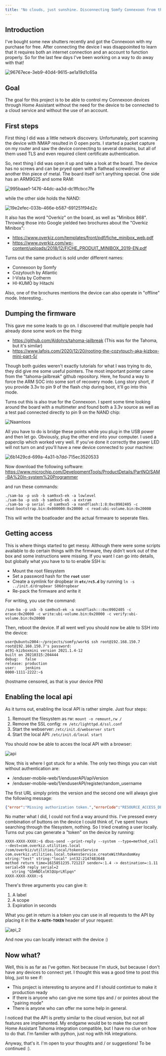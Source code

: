 ```yaml
---
title: "No clouds, just sunshine. Disconnecting Somfy Connexoon from the cloud."
---
```


## Introduction
I've bought some new shutters recently and got the Connexoon with my purchase for free. After connecting the device I was disappoinited to learn that it requires both an internet connection and an account to function properly. So for the last few days I've been working on a way to do away with that!

![96767ece-3eb9-40d4-9615-ae1a19d1c65a](/assets/img/somfy/96767ece-3eb9-40d4-9615-ae1a19d1c65a.jpg) 

## Goal
The goal for this project is to be able to control my Connexoon devices through Home Assistant without the need for the device to be connected to a cloud service and without the use of an account.

## First steps
First thing I did was a little network discovery. Unfortunately, port scanning the device with NMAP resulted in 0 open ports. I started a packet capture on my router and saw the device connecting to several domains, but all of them used TLS and even required client certificate authentication.

So, next thing I did was open it up and take a look at the board. The device has no screws and can be pryed open with a flathead screwdriver or another thin piece of metal. The board itself isn't anything special. One side has an ARM9G25 and some RAM:

![995baae1-1476-44dc-aa3d-dc1ffcbcc7fe](/assets/img/somfy/995baae1-1476-44dc-aa3d-dc1ffcbcc7fe.jpg) 

while the other side holds the NAND:

![19e2efec-033b-466e-b587-691251f94d2c](/assets/img/somfy/19e2efec-033b-466e-b587-691251f94d2c.jpg) 

It also has the word "Overkiz" on the board, as well as "Minibox 868". Throwing those into Google yielded two brochures about the "Overkiz Minibox":

- https://www.overkiz.com/templates/front/pdf/fiche_minibox_web.pdf
- https://www.overkiz.com/wp-content/uploads/2018/12/FICHE_PRODUIT_MINIBOX_2019-EN.pdf

Turns out the same product is sold under different names:

- Connexoon by Somfy
- Cozytouch by Atlantic
- I-Vista by Cotherm
- HI-KUMO by Hitachi

Also, one of the brochures mentions the device can also operate in "offline" mode. Interesting..

## Dumping the firmware
This gave me some leads to go on. I discovered that multiple people had already done some work on the thing:

- https://github.com/Aldohrs/tahoma-jailbreak (This was for the Tahoma, but it's similar)
- https://www.lafois.com/2020/12/20/rooting-the-cozytouch-aka-kizbox-mini-part-5/

Though both guides weren't exactly tutorials for what I was trying to do, they did give me some useful pointers. The most important pointer came from the "tahoma-jailbreak" github repository. Here, he found a way to force the ARM SOC into some sort of recovery mode. Long story short, if you provide 3.3v to pin 9 of the flash chip during boot, it'll go into this mode.

Turns out this is also true for the Connexoon. I spent some time looking around the board with a multimeter and found both a 3.3v source as well as a test pad connected directly to pin 9 on the NAND chip:

![Naamloos](/assets/img/somfy/Naamloos.png) 

All you have to do is bridge these points while you plug in the USB power and then let go. Obviously, plug the other end into your computer. I used a paperclip which worked very well. If you've done it correctly the power LED will not turn on and you'll have a new device connected to your machine:

![6b1429cd-699a-4a31-b7dd-715ec3520533](/assets/img/somfy/6b1429cd-699a-4a31-b7dd-715ec3520533.jpg)

Now download the following software: https://www.microchip.com/DevelopmentTools/ProductDetails/PartNO/SAM-BA%20In-system%20Programmer

and run these commands:

```shell
./sam-ba -p usb -b sam9xx5-ek -a lowlevel
./sam-ba -p usb -b sam9xx5-ek -a extram
./sam-ba -p serial -d sam9xx5 -a nandflash:1:8:0xc0902405 -c read:bootstrap.bin:0x000000:0x20000 -c read:ubi-volume.bin:0x20000
```

This will write the boatloader and the actual firmware to seperate files.

## Getting access
This is where things started to get messy. Although there were some scripts available to do certain things with the firmware, they didn't work out of the box and some instructions were missing. If you want I can go into details, but globally what you have to to to enable SSH is:

- Mount the root filesystem
- Set a password hash for the **`root`** user
- Create a symlink for dropbear in **`etc/rc5.d`** by running ```ln -s ../init.d/dropbear S06dropbear```
- Re-pack the firmware and write it

For writing, you use the command:
```shell
/sam-ba -p usb -b sam9xx5-ek -a nandflash:::0xc0902405 -c erase:0x20000 -c write:ubi-volume.bin:0x20000 -c verify:ubi-volume.bin:0x20000
```

Then, reboot the device. If all went well you should now be able to SSH into the device:

```shell
user@ubuntu2004:~/projects/somfy/work$ ssh root@192.168.150.7
root@192.168.150.7's password: 
at91-kizboxmini version 2021.1.4-12
built on 20210315:204444
debug:   false
release: production
user:    jenkins
0000-1111-2222:~$ 
```

(hostname censored, as that is your device PIN)

## Enabling the local api
As it turns out, enabling the local API is rather simple. Just four steps:

1. Remount the filesystem as rw: ```mount -o remount,rw /```
2. Remove the SSL config: ```rm /etc/lighttpd.d/ssl.conf```
3. Start the webserver: ```/etc/init.d/webserver start```
4. Start the local API: ```/etc/init.d/local start```

You should now be able to acces the local API with a browser:

![api](/assets/img/somfy/api.png) 

Now, this is where I got stuck for a while. The only two things you can visit without authentication are:

- /enduser-mobile-web/1/enduserAPI/apiVersion
- /enduser-mobile-web/1/enduserAPI/register/random_username

The first URL simply prints the version and the second one will always give the following message:

```json
{"error":"Missing authorization token.","errorCode":"RESOURCE_ACCESS_DENIED"}
```

No matter what I did, I could not find a way around this. I've pressed every combination of buttons on the device I could think of, I've spent hours searching through the filesystem, nothing. So I tried creating a user locally. Turns out you can generate a "token" on the device by running:

```shell
XXXX-XXXX-XXXX:~$ dbus-send --print-reply --system --type=method_call --dest=com.overkiz.utilities.local /com/overkiz/utilities/local/tokensService com.overkiz.utilities.local.tokensService.createWithRandomKey string:"test" string:"local" int32:2147483648
method return time=1615851235.721217 sender=:1.4 -> destination=:1.11 serial=59 reply_serial=2
   string "G5HNDlxlKlQUprLRlpqn"
XXXX-XXXX-XXXX:~$ 
```

There's three arguments you can give it:

1. A label
2. A scope
3. Expiration in seconds

What you get in return is a token you can use in all requests to the API by placing it in the **`X-AUTH-TOKEN`** header of your request:

![api_2](/assets/img/somfy/api_2.png) 

And now you can locally interact with the device :)

## Now what?
Well, this is as far as I've gotten. Not because I'm stuck, but because I don't have any devices to connect yet. I thought this was a good time to post this blog, just to see if:

- This project is interesting to anyone and if I should contintue to make it production ready
- If there is anyone who can give me some tips and / or pointes about the "pairing mode"
- There is anyone who can offer me some help in general.

I noticed that the API is pretty similar to the cloud version, but not all features are implemented. My endgame would be to make the current Home Assistant Tahoma integration compatible, but I have no clue on how to do that. I'm familier with python, just nog with HA integrations.

Anyway, that's it. I'm open to your thoughts and / or suggestions! To be continued :).

